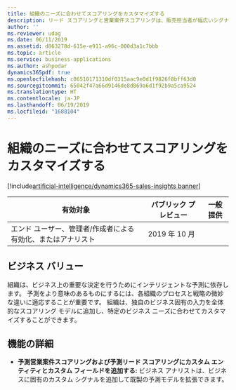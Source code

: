 ```yaml
---
title: 組織のニーズに合わせてスコアリングをカスタマイズする
description: リード スコアリングと営業案件スコアリングは、販売担当者が幅広いシグナルのセットに基づいて購入可能性をスコアリングすることで、正しいリードと営業案件に集中するのに役立ちます。 2019 年ウェーブ 2 に、組織は要件に合うようにモデルの要素をパーソナライズできるようになります。 入力シグナルを変更することで、組織はスコアの正確性を高め、販売担当者が最も見込みのある取引により多くの時間を費やせるようにすることができます。
author: ''
ms.reviewer: udag
ms.date: 06/11/2019
ms.assetid: d863278d-615e-e911-a96c-000d3a1c7bbb
ms.topic: article
ms.service: business-applications
ms.author: ashpodar
dynamics365pdf: true
ms.openlocfilehash: c06510171310df0315aac9e0d1f9826f8bff63d0
ms.sourcegitcommit: 65042f47a66d9146de8d869a6d1f92b9a5ca9524
ms.translationtype: HT
ms.contentlocale: ja-JP
ms.lasthandoff: 06/19/2019
ms.locfileid: "1688104"
---
```

# <a name="customize-scoring-to-adapt-to-organizational-needs"></a>組織のニーズに合わせてスコアリングをカスタマイズする
[!include[artificial-intelligence/dynamics365-sales-insights banner](../includes/artificial-intelligence/dynamics365-sales-insights.md)]

| 有効対象    |  パブリック プレビュー | 一般提供 | 
| ---------- | ---------- |---------- |
|エンド ユーザー、管理者/作成者による有効化、またはアナリスト|2019 年 10 月| |


## <a name="business-value"></a>ビジネス バリュー
<!-- bv start -->
組織は、ビジネス上の重要な決定を行うためにインテリジェントな予測に依存します。 予測をより意味のあるものにするには、各組織のプロセスと戦略の微妙な違いに適応することが重要です。 組織は、独自のビジネス固有の入力を全体的なスコアリング モデルに追加し、特定のビジネス ニーズに合わせてカスタマイズすることができます。 
<!-- bv end -->



## <a name="feature-details"></a>機能の詳細
<!--feature detail start -->
- **予測営業案件スコアリングおよび予測リード スコアリングにカスタム エンティティとカスタム フィールドを追加する:** ビジネス アナリストは、ビジネスに固有のカスタム シグナルを追加して既製の予測モデルを拡張できます。
<!--feature detail end -->










